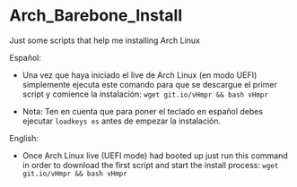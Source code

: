 # Arch_Barebone_Install
Just some scripts that help me installing Arch Linux

Español:
- Una vez que haya iniciado el live de Arch Linux (en modo UEFI) simplemente ejecuta este comando para que se descargue el primer script y comience la instalación: `wget git.io/vHmpr && bash vHmpr`
* Nota: Ten en cuenta que para poner el teclado en español debes ejecutar `loadkeys es` antes de empezar la instalación.



English:
- Once Arch Linux live (UEFI mode) had booted up just run this command in order to download the first script and start the install process: `wget git.io/vHmpr && bash vHmpr`
